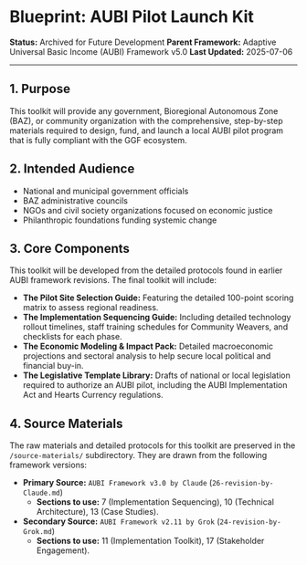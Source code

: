 # Blueprint: AUBI Pilot Launch Kit

**Status:** Archived for Future Development
**Parent Framework:** Adaptive Universal Basic Income (AUBI) Framework v5.0
**Last Updated:** 2025-07-06

---

## 1. Purpose

This toolkit will provide any government, Bioregional Autonomous Zone (BAZ), or community organization with the comprehensive, step-by-step materials required to design, fund, and launch a local AUBI pilot program that is fully compliant with the GGF ecosystem.

## 2. Intended Audience

* National and municipal government officials
* BAZ administrative councils
* NGOs and civil society organizations focused on economic justice
* Philanthropic foundations funding systemic change

## 3. Core Components

This toolkit will be developed from the detailed protocols found in earlier AUBI framework revisions. The final toolkit will include:

* **The Pilot Site Selection Guide:** Featuring the detailed 100-point scoring matrix to assess regional readiness.
* **The Implementation Sequencing Guide:** Including detailed technology rollout timelines, staff training schedules for Community Weavers, and checklists for each phase.
* **The Economic Modeling & Impact Pack:** Detailed macroeconomic projections and sectoral analysis to help secure local political and financial buy-in.
* **The Legislative Template Library:** Drafts of national or local legislation required to authorize an AUBI pilot, including the AUBI Implementation Act and Hearts Currency regulations.

## 4. Source Materials

The raw materials and detailed protocols for this toolkit are preserved in the `/source-materials/` subdirectory. They are drawn from the following framework versions:

* **Primary Source:** `AUBI Framework v3.0 by Claude` (`26-revision-by-Claude.md`)
    * **Sections to use:** 7 (Implementation Sequencing), 10 (Technical Architecture), 13 (Case Studies).
* **Secondary Source:** `AUBI Framework v2.11 by Grok` (`24-revision-by-Grok.md`)
    * **Sections to use:** 11 (Implementation Toolkit), 17 (Stakeholder Engagement).
